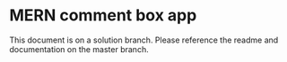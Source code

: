 # MERN comment box app

This document is on a solution branch. Please reference the readme and documentation on the master branch.
